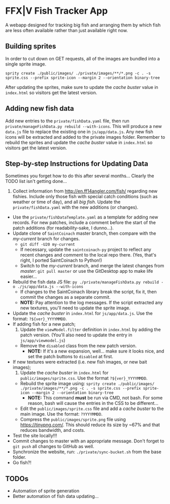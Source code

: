 # FFX|V Fish Tracker App
A webapp designed for tracking big fish and arranging them by which fish are less often available rather than just available right now.

## Building sprites
In order to cut down on GET requests, all of the images are bundled into a single sprite image.

```
sprity create ./public/images/ ./private/images/**/*.png -c . -s sprite.css --prefix sprite-icon --margin 2 --orientation binary-tree
```

After updating the sprites, make sure to update the _cache buster_ value in `index.html` so visitors get the latest version.

## Adding new fish data
Add new entries to the `private/fishData.yaml` file, then run `private/manageFishData.py rebuild --with-icons`. This will produce a new `data.js` file to replace the existing one in `js/app/data.js`. Any new fish icons will be extracted and added to the private images folder. Remember to rebuild the sprites and update the _cache buster_ value in `index.html` so visitors get the latest version.

## Step-by-step Instructions for Updating Data
Sometimes you forget how to do this after several months... Clearly the TODO list isn't getting done...

1. Collect information from http://en.ff14angler.com/fish/ regarding new fishies. Include only those fish with special catch conditions (such as weather or time of day), and all *big fish*. Update the `private/fishData.yaml` with the new additions (or changes).
  * Use the `private/fishDataTemplate.yaml` as a template for adding new records. For new patches, include a comment before the start of the patch additions (for readability-sake, I dunno...).
* Update clone of `SaintCoinach` master branch, then compare with the *my-current* branch for changes.
  * `git diff -U20 my-current`
  * If necessary, update the `saintcoinach-py` project to reflect any recent changes and comment to the local repo there. (Yes, that's right, I ported SaintCoinach to Python!)
  * Switch to the *my-current* branch, and merge the latest changes from *master*: `git pull master` or use the GitDesktop app to make life easier...
* Rebuild the fish data JS file: `py ./private/manageFishData.py rebuild -o ./js/app/data.js --with-icons`
  * If changes to the SaintCoinach library break the script, fix it, then commit the changes as a separate commit.
  * **NOTE:** Pay attention to the log messages. If the script extracted any new textures, you'll need to update the sprite image.
* Update the *cache buster* in `index.html` for `js/app/data.js`. Use the format: `?${ver}_YYYYMMDD`.
* If adding fish for a new patch;
  1. Update the `viewModel.filter` definition in `index.html` by adding the patch version. (You'll also need to update the entry in `js/app/viewmodel.js`)
  * Remove the `disabled` class from the new patch version.
    * **NOTE:** If it's a new expansion, well... make sure it looks nice, and set the patch buttons to `disabled` at first.
* If new textures were extracted (i.e. new fish images, or new bait images);
  1. Update the *cache buster* in `index.html` for `public/images/sprite.css`. Use the format `?${ver}_YYYYMMDD`.
  * Rebuild the sprite image using: `sprity create ./public/images/ ./private/images/**/*.png -c . -s sprite.css --prefix sprite-icon --margin 2 --orientation binary-tree`
    * **NOTE:** This command **must** be run via CMD, not bash. For some reason, bash will cause the entries in the CSS to be different...
  * Edit the `public/images/sprite.css` file and add a *cache buster* to the main image. Use the format: `?YYYYMMDD`.
  * Compress the `public/images/sprite.png` file using https://tinypng.com/. This should reduce its size by ~67% and that reduces bandwidth, and costs.
* Test the site locally!!!
* Commit changes to master with an appropriate message. Don't forget to `git push` all changes to GitHub as well.
* Synchronize the website, run: `./private/sync-bucket.sh` from the base folder.
* Go fish?!

## TODOs
* Automation of sprite generation
* Better automation of fish data updating...
